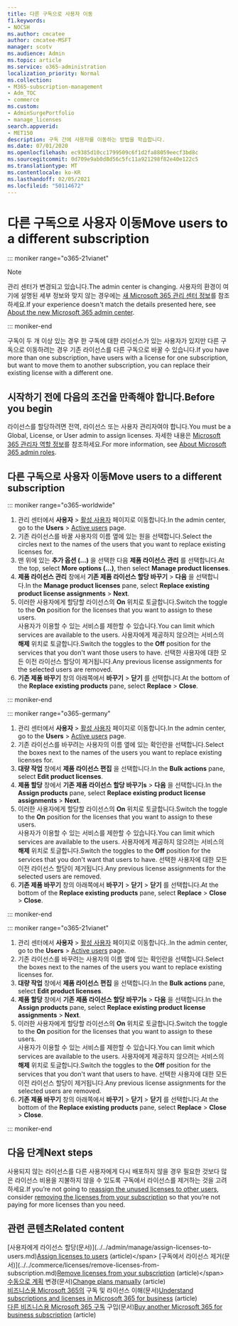 ```yaml
---
title: 다른 구독으로 사용자 이동
f1.keywords:
- NOCSH
ms.author: cmcatee
author: cmcatee-MSFT
manager: scotv
ms.audience: Admin
ms.topic: article
ms.service: o365-administration
localization_priority: Normal
ms.collection:
- M365-subscription-management
- Adm_TOC
- commerce
ms.custom:
- AdminSurgePortfolio
- manage_licenses
search.appverid:
- MET150
description: 구독 간에 사용자를 이동하는 방법을 학습합니다.
ms.date: 07/01/2020
ms.openlocfilehash: ec9385d10cc1799509c6f1d2fa88059eecf3bd8c
ms.sourcegitcommit: 0d709e9ab0d8d56c5fc11a921298f82e40e122c5
ms.translationtype: MT
ms.contentlocale: ko-KR
ms.lasthandoff: 02/05/2021
ms.locfileid: "50114672"
---
```

# <a name="move-users-to-a-different-subscription"></a><span data-ttu-id="6095e-103">다른 구독으로 사용자 이동</span><span class="sxs-lookup"><span data-stu-id="6095e-103">Move users to a different subscription</span></span>

::: moniker range="o365-21vianet"

> [!NOTE]
> <span data-ttu-id="6095e-104">관리 센터가 변경되고 있습니다.</span><span class="sxs-lookup"><span data-stu-id="6095e-104">The admin center is changing.</span></span> <span data-ttu-id="6095e-105">사용자의 환경이 여기에 설명된 세부 정보와 맞지 않는 경우에는 [새 Microsoft 365 관리 센터 정보](https://docs.microsoft.com/microsoft-365/admin/microsoft-365-admin-center-preview?view=o365-21vianet&preserve-view=true)를 참조하세요.</span><span class="sxs-lookup"><span data-stu-id="6095e-105">If your experience doesn't match the details presented here, see [About the new Microsoft 365 admin center](https://docs.microsoft.com/microsoft-365/admin/microsoft-365-admin-center-preview?view=o365-21vianet&preserve-view=true).</span></span>

::: moniker-end

<span data-ttu-id="6095e-106">구독이 두 개 이상 있는 경우 한 구독에 대한 라이선스가 있는 사용자가 있지만 다른 구독으로 이동하려는 경우 기존 라이선스를 다른 구독으로 바꿀 수 있습니다.</span><span class="sxs-lookup"><span data-stu-id="6095e-106">If you have more than one subscription, have users with a license for one subscription, but want to move them to another subscription, you can replace their existing license with a different one.</span></span>

## <a name="before-you-begin"></a><span data-ttu-id="6095e-107">시작하기 전에 다음의 조건을 만족해야 합니다.</span><span class="sxs-lookup"><span data-stu-id="6095e-107">Before you begin</span></span>

<span data-ttu-id="6095e-108">라이선스를 할당하려면 전역, 라이선스 또는 사용자 관리자여야 합니다.</span><span class="sxs-lookup"><span data-stu-id="6095e-108">You must be a Global, License, or User admin to assign licenses.</span></span> <span data-ttu-id="6095e-109">자세한 내용은 [Microsoft 365 관리자 역할 정보](https://docs.microsoft.com/microsoft-365/admin/add-users/about-admin-roles?view=o365-worldwide)를 참조하세요.</span><span class="sxs-lookup"><span data-stu-id="6095e-109">For more information, see [About Microsoft 365 admin roles](https://docs.microsoft.com/microsoft-365/admin/add-users/about-admin-roles?view=o365-worldwide).</span></span>

## <a name="move-users-to-a-different-subscription"></a><span data-ttu-id="6095e-110">다른 구독으로 사용자 이동</span><span class="sxs-lookup"><span data-stu-id="6095e-110">Move users to a different subscription</span></span>

::: moniker range="o365-worldwide"

1. <span data-ttu-id="6095e-111">관리 센터에서 **사용자** \> <a href="https://go.microsoft.com/fwlink/p/?linkid=834822" target="_blank">활성 사용자</a> 페이지로 이동합니다.</span><span class="sxs-lookup"><span data-stu-id="6095e-111">In the admin center, go to the **Users** \> <a href="https://go.microsoft.com/fwlink/p/?linkid=834822" target="_blank">Active users</a> page.</span></span>
2. <span data-ttu-id="6095e-112">기존 라이선스를 바꿀 사용자의 이름 옆에 있는 원을 선택합니다.</span><span class="sxs-lookup"><span data-stu-id="6095e-112">Select the circles next to the names of the users that you want to replace existing licenses for.</span></span>
3. <span data-ttu-id="6095e-113">맨 위에 있는 **추가 옵션 (...)** 을 선택한 다음 **제품 라이선스 관리** 를 선택합니다.</span><span class="sxs-lookup"><span data-stu-id="6095e-113">At the top, select **More options (...)**, then select **Manage product licenses**.</span></span>
4. <span data-ttu-id="6095e-114">**제품 라이선스 관리** 창에서 **기존 제품 라이선스 할당 바꾸기** \> **다음** 을 선택합니다.</span><span class="sxs-lookup"><span data-stu-id="6095e-114">In the **Manage product licenses** pane, select **Replace existing product license assignments** \> **Next**.</span></span>
5. <span data-ttu-id="6095e-115">이러한 사용자에게 할당할 라이선스의 **On** 위치로 토글합니다.</span><span class="sxs-lookup"><span data-stu-id="6095e-115">Switch the toggle to the **On** position for the licenses that you want to assign to these users.</span></span>\
    <span data-ttu-id="6095e-116">사용자가 이용할 수 있는 서비스를 제한할 수 있습니다.</span><span class="sxs-lookup"><span data-stu-id="6095e-116">You can limit which services are available to the users.</span></span> <span data-ttu-id="6095e-117">사용자에게 제공하지 않으려는 서비스의 **해제** 위치로 토글합니다.</span><span class="sxs-lookup"><span data-stu-id="6095e-117">Switch the toggles to the **Off** position for the services that you don't want those users to have.</span></span> <span data-ttu-id="6095e-118">선택한 사용자에 대한 모든 이전 라이선스 할당이 제거됩니다.</span><span class="sxs-lookup"><span data-stu-id="6095e-118">Any previous license assignments for the selected users are removed.</span></span>
6. <span data-ttu-id="6095e-119">**기존 제품 바꾸기** 창의 아래쪽에서 **바꾸기** \> **닫기** 를 선택합니다.</span><span class="sxs-lookup"><span data-stu-id="6095e-119">At the bottom of the **Replace existing products** pane, select **Replace** \> **Close**.</span></span>

::: moniker-end

::: moniker range="o365-germany"

1. <span data-ttu-id="6095e-120">관리 센터에서 **사용자** \> <a href="https://go.microsoft.com/fwlink/p/?linkid=847686" target="_blank">활성 사용자</a> 페이지로 이동합니다.</span><span class="sxs-lookup"><span data-stu-id="6095e-120">In the admin center, go to the **Users** \> <a href="https://go.microsoft.com/fwlink/p/?linkid=847686" target="_blank">Active users</a> page.</span></span>
2. <span data-ttu-id="6095e-121">기존 라이선스를 바꾸려는 사용자의 이름 옆에 있는 확인란을 선택합니다.</span><span class="sxs-lookup"><span data-stu-id="6095e-121">Select the boxes next to the names of the users you want to replace existing licenses for.</span></span>
3. <span data-ttu-id="6095e-122">**대량 작업** 창에서 **제품 라이선스 편집** 을 선택합니다.</span><span class="sxs-lookup"><span data-stu-id="6095e-122">In the **Bulk actions** pane, select **Edit product licenses**.</span></span>
4. <span data-ttu-id="6095e-123">**제품 할당** 창에서 **기존 제품 라이선스 할당 바꾸기s** \> **다음** 을 선택합니다.</span><span class="sxs-lookup"><span data-stu-id="6095e-123">In the **Assign products** pane, select **Replace existing product license assignments** \> **Next**.</span></span>
5. <span data-ttu-id="6095e-124">이러한 사용자에게 할당할 라이선스의 **On** 위치로 토글합니다.</span><span class="sxs-lookup"><span data-stu-id="6095e-124">Switch the toggle to the **On** position for the licenses that you want to assign to these users.</span></span>\
    <span data-ttu-id="6095e-125">사용자가 이용할 수 있는 서비스를 제한할 수 있습니다.</span><span class="sxs-lookup"><span data-stu-id="6095e-125">You can limit which services are available to the users.</span></span> <span data-ttu-id="6095e-126">사용자에게 제공하지 않으려는 서비스의 **해제** 위치로 토글합니다.</span><span class="sxs-lookup"><span data-stu-id="6095e-126">Switch the toggles to the **Off** position for the services that you don't want that users to have.</span></span> <span data-ttu-id="6095e-127">선택한 사용자에 대한 모든 이전 라이선스 할당이 제거됩니다.</span><span class="sxs-lookup"><span data-stu-id="6095e-127">Any previous license assignments for the selected users are removed.</span></span>
6. <span data-ttu-id="6095e-128">**기존 제품 바꾸기** 창의 아래쪽에서 **바꾸기** \> **닫기** \> **닫기** 를 선택합니다.</span><span class="sxs-lookup"><span data-stu-id="6095e-128">At the bottom of the **Replace existing products** pane, select **Replace** \> **Close** \> **Close**.</span></span>

::: moniker-end

::: moniker range="o365-21vianet"

1. <span data-ttu-id="6095e-129">관리 센터에서 **사용자** \> <a href="https://go.microsoft.com/fwlink/p/?linkid=850628" target="_blank">활성 사용자</a> 페이지로 이동합니다..</span><span class="sxs-lookup"><span data-stu-id="6095e-129">In the admin center, go to the **Users** \> <a href="https://go.microsoft.com/fwlink/p/?linkid=850628" target="_blank">Active users</a> page.</span></span>
2. <span data-ttu-id="6095e-130">기존 라이선스를 바꾸려는 사용자의 이름 옆에 있는 확인란을 선택합니다.</span><span class="sxs-lookup"><span data-stu-id="6095e-130">Select the boxes next to the names of the users you want to replace existing licenses for.</span></span>
3. <span data-ttu-id="6095e-131">**대량 작업** 창에서 **제품 라이선스 편집** 을 선택합니다.</span><span class="sxs-lookup"><span data-stu-id="6095e-131">In the **Bulk actions** pane, select **Edit product licenses**.</span></span>
4. <span data-ttu-id="6095e-132">**제품 할당** 창에서 **기존 제품 라이선스 할당 바꾸기s** \> **다음** 을 선택합니다.</span><span class="sxs-lookup"><span data-stu-id="6095e-132">In the **Assign products** pane, select **Replace existing product license assignments** \> **Next**.</span></span>
5. <span data-ttu-id="6095e-133">이러한 사용자에게 할당할 라이선스의 **On** 위치로 토글합니다.</span><span class="sxs-lookup"><span data-stu-id="6095e-133">Switch the toggle to the **On** position for the licenses that you want to assign to these users.</span></span>\
    <span data-ttu-id="6095e-134">사용자가 이용할 수 있는 서비스를 제한할 수 있습니다.</span><span class="sxs-lookup"><span data-stu-id="6095e-134">You can limit which services are available to the users.</span></span> <span data-ttu-id="6095e-135">사용자에게 제공하지 않으려는 서비스의 **해제** 위치로 토글합니다.</span><span class="sxs-lookup"><span data-stu-id="6095e-135">Switch the toggles to the **Off** position for the services that you don't want that users to have.</span></span> <span data-ttu-id="6095e-136">선택한 사용자에 대한 모든 이전 라이선스 할당이 제거됩니다.</span><span class="sxs-lookup"><span data-stu-id="6095e-136">Any previous license assignments for the selected users are removed.</span></span>
6. <span data-ttu-id="6095e-137">**기존 제품 바꾸기** 창의 아래쪽에서 **바꾸기** \> **닫기** \> **닫기** 를 선택합니다.</span><span class="sxs-lookup"><span data-stu-id="6095e-137">At the bottom of the **Replace existing products** pane, select **Replace** \> **Close** \> **Close**.</span></span>

::: moniker-end

## <a name="next-steps"></a><span data-ttu-id="6095e-138">다음 단계</span><span class="sxs-lookup"><span data-stu-id="6095e-138">Next steps</span></span>

<span data-ttu-id="6095e-139">사용되지 않는 라이선스를 [](../../managed-desktop/get-started/assign-licenses.md)다른 사용자에게 다시 배포하지 않을 경우 필요한 [](../../commerce/licenses/buy-licenses.md) 것보다 많은 라이선스 비용을 지불하지 않을 수 있도록 구독에서 라이선스를 제거하는 것을 고려하세요.</span><span class="sxs-lookup"><span data-stu-id="6095e-139">If you’re not going to [reassign the unused licenses to other users](../../managed-desktop/get-started/assign-licenses.md), consider [removing the licenses from your subscription](../../commerce/licenses/buy-licenses.md) so that you’re not paying for more licenses than you need.</span></span>

## <a name="related-content"></a><span data-ttu-id="6095e-140">관련 콘텐츠</span><span class="sxs-lookup"><span data-stu-id="6095e-140">Related content</span></span>

<span data-ttu-id="6095e-141">[사용자에게 라이선스 할당(문서)\](../../admin/manage/assign-licenses-to-users.md)</span><span class="sxs-lookup"><span data-stu-id="6095e-141">[Assign licenses to users](../../admin/manage/assign-licenses-to-users.md) (article)\</span></span>
<span data-ttu-id="6095e-142">[구독에서 라이선스 제거(문서)\](../../commerce/licenses/remove-licenses-from-subscription.md)</span><span class="sxs-lookup"><span data-stu-id="6095e-142">[Remove licenses from your subscription](../../commerce/licenses/remove-licenses-from-subscription.md) (article)\</span></span>
<span data-ttu-id="6095e-143">[수동으로 계획](change-plans-manually.md) 변경(문서)</span><span class="sxs-lookup"><span data-stu-id="6095e-143">[Change plans manually](change-plans-manually.md) (article)</span></span>\
<span data-ttu-id="6095e-144">[비즈니스용 Microsoft 365의](../licenses/subscriptions-and-licenses.md) 구독 및 라이선스 이해(문서)</span><span class="sxs-lookup"><span data-stu-id="6095e-144">[Understand subscriptions and licenses in Microsoft 365 for business](../licenses/subscriptions-and-licenses.md) (article)</span></span>\
<span data-ttu-id="6095e-145">[다른 비즈니스용 Microsoft 365 구독](../buy-another-subscription.md) 구입(문서)</span><span class="sxs-lookup"><span data-stu-id="6095e-145">[Buy another Microsoft 365 for business subscription](../buy-another-subscription.md) (article)</span></span>